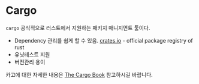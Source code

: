 # Cargo

`cargo` 공식적으로 러스트에서 지원하는 패키지 매니지먼트 툴이다. 

* Dependency 관리를 쉽게 할 수 있음. [crates.io](https://crates.io) - official package registry of rust
* 유닛테스트 지원
* 버전관리 용이


카고에 대한 자세한 내용은 [The Cargo Book](https://doc.rust-lang.org/cargo/) 참고하시길 바랍니다.



